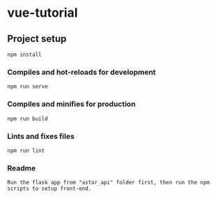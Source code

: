 # vue-tutorial

## Project setup
```
npm install
```

### Compiles and hot-reloads for development
```
npm run serve
```

### Compiles and minifies for production
```
npm run build
```

### Lints and fixes files
```
npm run lint
```

### Readme
```
Run the flask app from "astar_api" folder first, then run the npm scripts to setup front-end.
```
